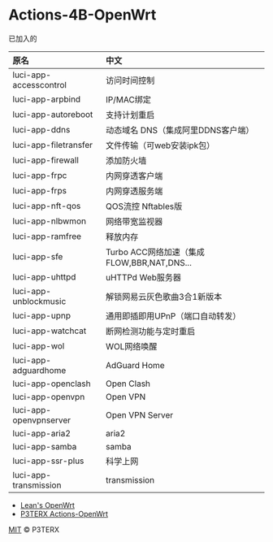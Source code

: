# Actions-4B-OpenWrt

已加入的

|原名|中文|
|:----|:----|
|luci-app-accesscontrol  	| 访问时间控制
|luci-app-arpbind  	      | IP/MAC绑定
|luci-app-autoreboot  	  | 支持计划重启
|luci-app-ddns   	        | 动态域名 DNS（集成阿里DDNS客户端）
|luci-app-filetransfer  	| 文件传输（可web安装ipk包）
|luci-app-firewall   	    | 添加防火墙
|luci-app-frpc            | 内网穿透客户端
|luci-app-frps            | 内网穿透服务端
|luci-app-nft-qos  	      | QOS流控 Nftables版
|luci-app-nlbwmon   	    | 网络带宽监视器
|luci-app-ramfree  	      | 释放内存
|luci-app-sfe  	          | Turbo ACC网络加速（集成FLOW,BBR,NAT,DNS...
|luci-app-uhttpd  	      | uHTTPd Web服务器
|luci-app-unblockmusic  	| 解锁网易云灰色歌曲3合1新版本
|luci-app-upnp            | 通用即插即用UPnP（端口自动转发）
|luci-app-watchcat  	    | 断网检测功能与定时重启
|luci-app-wol   	        | WOL网络唤醒
|luci-app-adguardhome     | AdGuard Home
|luci-app-openclash       | Open Clash
|luci-app-openvpn         | Open VPN
|luci-app-openvpnserver   | Open VPN Server
|luci-app-aria2           | aria2
|luci-app-samba           | samba
|luci-app-ssr-plus        | 科学上网
|luci-app-transmission    | transmission

- [Lean's OpenWrt](https://github.com/coolsnowwolf/lede)
- [P3TERX Actions-OpenWrt](https://github.com/P3TERX/Actions-OpenWrt)

[MIT](https://github.com/P3TERX/Actions-OpenWrt/blob/main/LICENSE) © P3TERX
